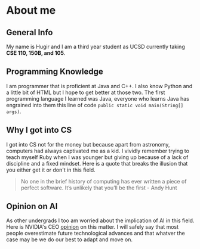 # About me
## General Info
My name is Hugir and I am a third year student as UCSD currently taking **CSE 110, 150B, and 105**.
## Programming Knowledge
I am programmer that is proficient at Java and C++. I also know Python and a little bit of HTML but I hope to get better at those two. The first programming language I learned was Java, everyone who learns Java has engrained into them this line of code ```public static void main(String[] args)```.
## Why I got into CS
I got into CS not for the money but because apart from astronomy, computers had always captivated me as a kid. I vividly remember trying to teach myself Ruby when I was younger but giving up because of a lack of discipline and a fixed mindset. Here is a quote that breaks the illusion that you either get it or don't in this field.
> No one in the brief history of computing has ever written a piece of perfect software. It’s unlikely that you’ll be the first - Andy Hunt
## Opinion on AI
As other undergrads I too am worried about the implication of AI in this field. Here is NVIDIA's CEO [opinion](https://developers.slashdot.org/story/24/02/26/1322242/nvidia-ceo-says-kids-shouldnt-learn-to-code?utm_source=rss1.0mainlinkanon&utm_medium=feed) on this matter. I will safely say that most people overestimate future technological advances and that whatver the case may be we do our best to adapt and move on.